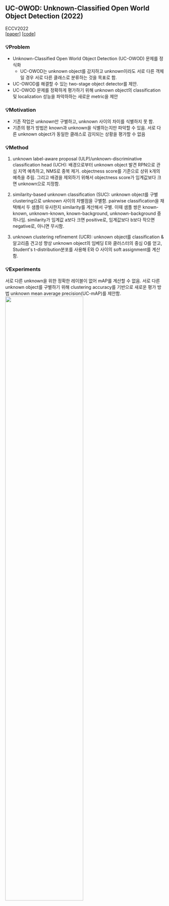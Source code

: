 ## UC-OWOD: Unknown-Classified Open World Object Detection (2022)
ECCV2022  
[[paper](https://www.ecva.net/papers/eccv_2022/papers_ECCV/papers/136700191.pdf)]
[[code](https://github.com/JohnWuzh/UC-OWOD)]

### 💡Problem
- Unknown-Classified Open World Object Detection (UC-OWOD) 문제를 정식화
  - UC-OWOD는 unknown object를 감지하고 unknown이라도 서로 다른 객체일 경우 서로 다른 클래스로 분류하는 것을 목표로 함.
- UC-OWOD를 해결할 수 있는 two-stage object detector를 제안. 
- UC-OWOD 문제를 정확하게 평가하기 위해 unknown object의 classification 및 localization 성능을 파악하하는 새로운 metric을 제안

### 💡Motivation
- 기존 작업은 unknown만 구별하고, unknown 사이의 차이를 식별하지 못 함.
- 기존의 평가 방법은 known과 unknown을 식별하는지만 파악할 수 있음. 서로 다른 unknown object가 동일한 클래스로 감지되는 상황을 평가할 수 없음

### 💡Method
1. unknown label-aware proposal (ULP)/unknown-discriminative classification head (UCH): 배경으로부터 unknown object 발견
RPN으로 관심 지역 예측하고, NMS로 중복 제거. objectness score를 기준으로 상위 k개의 예측을 추림. 그리고 배경을 제외하기 위해서 objectness score가 임계값보다 크면 unknown으로 지정함.

2. similarity-based unknown classification (SUC): unknown object를 구별
clustering으로 unknown 사이의 차별점을 구별함. pairwise classification을 채택해서 두 샘플이 유사한지 similarity를 계산해서 구별. 이때 샘플 쌍은 known-known, unknown-known, known-background, unknown-background 중 하나임. similarity가 임계값 a보다 크면 positive로, 임계값보다 b보다 작으면 negative로, 아니면 무시함.

3. unknown clustering refinement (UCR): unknown object를 classification & 알고리즘 견고성 향상
unknown object의 임베딩 E와 클러스터의 중심 O를 얻고, Student's t-distribution분포를 사용해 E와 O 사이의 soft assignment를 계산함.

### 💡Experiments
서로 다른 unknown을 위한 정확한 레이블이 없어 mAP를 계산할 수 없음. 서로 다른 unknown object를 구별하기 위해 clustering accuracy를 기반으로 새로운 평가 방법 unknown mean average precision(UC-mAP)를 제안함.
<img src="https://github.com/zzeuui/papers/assets/38878047/8fea6000-c757-4958-a630-7dc1649cd0f7" width=70%/>
